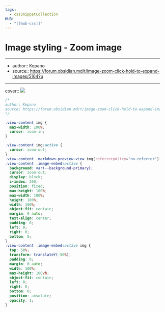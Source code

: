 ```yaml
---
tags:
  - cssSnippetCollection 
HUB:
  - "[[hub-css]]"
---
```

# Image styling - Zoom image

---

- author:: Kepano
- source:: https://forum.obsidian.md/t/image-zoom-click-hold-to-expand-images/5164?u

---

cover:: ![](https://i.imgur.com/ObcCIWz.gif)

```css
/*
author: Kepano
source: https://forum.obsidian.md/t/image-zoom-click-hold-to-expand-images/5164?u
*/

.view-content img {
  max-width: 100%;
  cursor: zoom-in;
}

.view-content img:active {
  cursor: zoom-out;
}
.view-content .markdown-preview-view img[referrerpolicy="no-referrer"]:active,
.view-content .image-embed:active {
  background: var(--background-primary);
  cursor: zoom-out;
  display: block;
  z-index: 200;
  position: fixed;
  max-height: 100%;
  max-width: 100%;
  height: 100%;
  width: 100%;
  object-fit: contain;
  margin: 0 auto;
  text-align: center;
  padding: 0;
  left: 0;
  right: 0;
  bottom: 0;
}
.view-content .image-embed:active img {
  top: 50%;
  transform: translateY(-50%);
  padding: 0;
  margin: 0 auto;
  width: 100%;
  max-height: 100vh;
  object-fit: contain;
  left: 0;
  right: 0;
  bottom: 0;
  position: absolute;
  opacity: 1;
}
```
